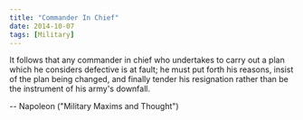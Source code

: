 ```yaml
---
title: "Commander In Chief"
date: 2014-10-07
tags: [Military]
---
```


It follows that any commander in chief who undertakes to carry out a plan
which he considers defective is at fault; he must put forth his reasons,
insist of the plan being changed, and finally tender his resignation rather
than be the instrument of his army's downfall.

-- Napoleon ("Military Maxims and Thought")
